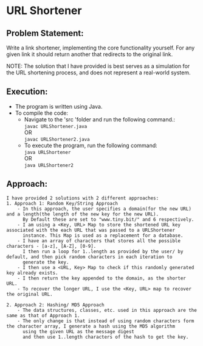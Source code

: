 # URL Shortener

## Problem Statement:
Write a link shortener, implementing the core functionality yourself. For any given link it should return another that redirects to the original link.

NOTE: The solution that I have provided is best serves as a simulation for the URL shortening process, and does not represent a real-world system.<br>

## Execution:
- The program is written using Java.
- To compile the code:
    - Navigate to the 'src 'folder and run the following command.:<br>
        `javac URLShortener.java`<br>
        OR<br>
        `javac URLShortener2.java`
    - To execute the program, run the following command:<br>
        `java URLShortener`<br>
        OR<br>
        `java URLShortener2`

## Approach:
    I have provided 2 solutions with 2 different approaches:
    1. Approach 1: Random Key/String Approach
        - In this approach, the user specifies a domain(for the new URL) and a length(the length of the new key for the new URL). 
          By Default these are set to "www.tiny.bit/" and 6 respectively.
        - I am using a <Key, URL> Map to store the shortened URL key associated with the each URL that was passed to a URLShortener 
          instance. This Map is used as a replacement for a database.
        - I have an array of characters that stores all the possible characters - [a-z], [A-Z], [0-9]. 
          I then run a loop for 1..length as provided by the user/ by default, and then pick random characters in each iteration to 
          generate the key.
        - I then use a <URL, Key> Map to check if this randomly generated key already exists.
        - I then return the key appended to the domain, as the shorter URL.
        - To recover the longer URL, I use the <Key, URL> map to recover the original URL.
    
    2. Approach 2: Hashing/ MD5 Approach
        - The data structures, classes, etc. used in this approach are the same as that of Approach 1.
        - The only change is that instead of using random characters form the character array, I generate a hash using the MD5 algorithm 
          using the given URL as the message digest
          and then use 1..length characters of the hash to get the key.
